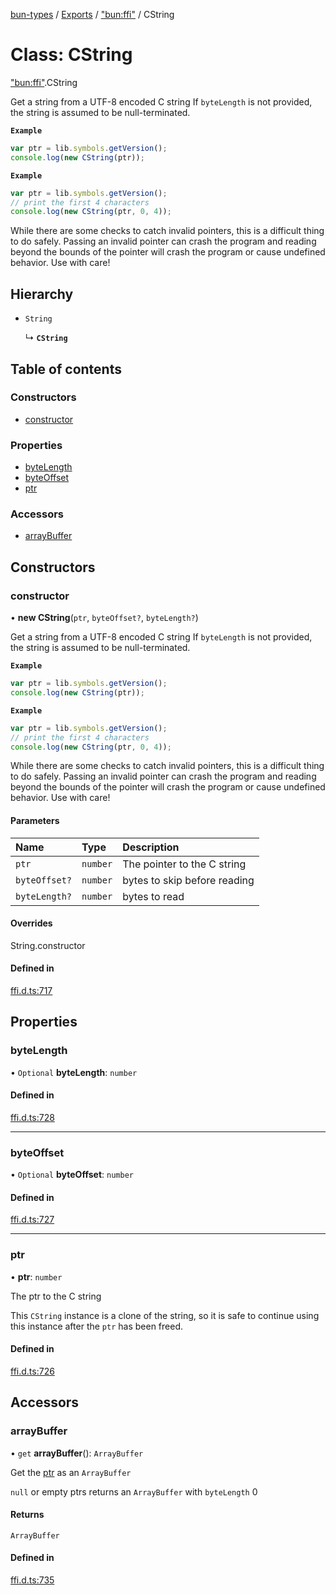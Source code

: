 [bun-types](https://github.com/oven-sh/bun-types/blob/master/api-docs/README.md) / [Exports](https://github.com/oven-sh/bun-types/blob/master/api-docs/modules.md) / ["bun:ffi"](https://github.com/oven-sh/bun-types/blob/master/api-docs/modules/bun_ffi_.md) / CString

# Class: CString

["bun:ffi"](https://github.com/oven-sh/bun-types/blob/master/api-docs/modules/bun_ffi_.md).CString

Get a string from a UTF-8 encoded C string
If `byteLength` is not provided, the string is assumed to be null-terminated.

**`Example`**

```js
var ptr = lib.symbols.getVersion();
console.log(new CString(ptr));
```

**`Example`**

```js
var ptr = lib.symbols.getVersion();
// print the first 4 characters
console.log(new CString(ptr, 0, 4));
```

While there are some checks to catch invalid pointers, this is a difficult
thing to do safely. Passing an invalid pointer can crash the program and
reading beyond the bounds of the pointer will crash the program or cause
undefined behavior. Use with care!

## Hierarchy

- `String`

  ↳ **`CString`**

## Table of contents

### Constructors

- [constructor](https://github.com/oven-sh/bun-types/blob/master/api-docs/classes/bun_ffi_.CString.md#constructor)

### Properties

- [byteLength](https://github.com/oven-sh/bun-types/blob/master/api-docs/classes/bun_ffi_.CString.md#bytelength)
- [byteOffset](https://github.com/oven-sh/bun-types/blob/master/api-docs/classes/bun_ffi_.CString.md#byteoffset)
- [ptr](https://github.com/oven-sh/bun-types/blob/master/api-docs/classes/bun_ffi_.CString.md#ptr)

### Accessors

- [arrayBuffer](https://github.com/oven-sh/bun-types/blob/master/api-docs/classes/bun_ffi_.CString.md#arraybuffer)

## Constructors

### constructor

• **new CString**(`ptr`, `byteOffset?`, `byteLength?`)

Get a string from a UTF-8 encoded C string
If `byteLength` is not provided, the string is assumed to be null-terminated.

**`Example`**

```js
var ptr = lib.symbols.getVersion();
console.log(new CString(ptr));
```

**`Example`**

```js
var ptr = lib.symbols.getVersion();
// print the first 4 characters
console.log(new CString(ptr, 0, 4));
```

While there are some checks to catch invalid pointers, this is a difficult
thing to do safely. Passing an invalid pointer can crash the program and
reading beyond the bounds of the pointer will crash the program or cause
undefined behavior. Use with care!

#### Parameters

| Name | Type | Description |
| :------ | :------ | :------ |
| `ptr` | `number` | The pointer to the C string |
| `byteOffset?` | `number` | bytes to skip before reading |
| `byteLength?` | `number` | bytes to read |

#### Overrides

String.constructor

#### Defined in

[ffi.d.ts:717](https://github.com/valgaze/bun-types/blob/6f8dbf8/ffi.d.ts#L717)

## Properties

### byteLength

• `Optional` **byteLength**: `number`

#### Defined in

[ffi.d.ts:728](https://github.com/valgaze/bun-types/blob/6f8dbf8/ffi.d.ts#L728)

___

### byteOffset

• `Optional` **byteOffset**: `number`

#### Defined in

[ffi.d.ts:727](https://github.com/valgaze/bun-types/blob/6f8dbf8/ffi.d.ts#L727)

___

### ptr

• **ptr**: `number`

The ptr to the C string

This `CString` instance is a clone of the string, so it
is safe to continue using this instance after the `ptr` has been
freed.

#### Defined in

[ffi.d.ts:726](https://github.com/valgaze/bun-types/blob/6f8dbf8/ffi.d.ts#L726)

## Accessors

### arrayBuffer

• `get` **arrayBuffer**(): `ArrayBuffer`

Get the [ptr](https://github.com/oven-sh/bun-types/blob/master/api-docs/modules/bun_ffi_.md#ptr) as an `ArrayBuffer`

`null` or empty ptrs returns an `ArrayBuffer` with `byteLength` 0

#### Returns

`ArrayBuffer`

#### Defined in

[ffi.d.ts:735](https://github.com/valgaze/bun-types/blob/6f8dbf8/ffi.d.ts#L735)
